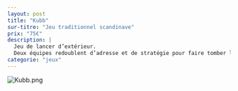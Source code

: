 ```yaml
---
layout: post
title: "Kubb"
sur-titre: "Jeu traditionnel scandinave"
prix: "75€"
description: |
  Jeu de lancer d’extérieur.
  Deux équipes redoublent d’adresse et de stratégie pour faire tomber les chevaliers, puis le roi !
categorie: "jeux"
---
```

![Kubb.png]({site.baseurl}/assets/img/posts/Kubb.png)
